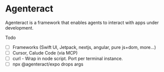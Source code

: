 # Agenteract

Agenteract is a framework that enables agents to interact with apps under development.

Todo
- [ ] Frameworks (Swift UI, Jetpack, nextjs, angular, pure js+dom, more...)
- [ ] Cursor, Calude Code (via MCP)
- [ ] curl - Wrap in node script. Port per terminal instance.
- [ ] npx @agenteract/expo drops args
